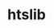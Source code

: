 ---
title: "htslib"
layout: cache
categories: [package, develop]
meta: {"versions": ["1.16", "1.17"], "compilers": ["gcc@=7.3.1"], "oss": ["amzn2"], "platforms": ["linux"], "targets": ["aarch64", "neoverse_n1", "x86_64_v3"], "stacks": ["aws-isc", "aws-isc-aarch64", "root"], "num_specs": 24, "num_specs_by_stack": {"root": 24, "aws-isc-aarch64": 4, "aws-isc": 2}}
spec_details: [{"hash": "cb5zdjvkbjkskuhjoisbi6vyvlenjcub", "compiler": "gcc@=7.3.1", "versions": ["1.16"], "os": "amzn2", "platform": "linux", "target": "aarch64", "variants": ["build_system=autotools", "+libcurl", "+libdeflate"], "stacks": ["root"], "size": "-", "tarball": "https://binaries.spack.io/develop/build_cache/linux-amzn2-aarch64/gcc-7.3.1/htslib-1.16/linux-amzn2-aarch64-gcc-7.3.1-htslib-1.16-cb5zdjvkbjkskuhjoisbi6vyvlenjcub.spack"}, {"hash": "yrsj6cdjmggb42ekl7b72zdb7izg67x7", "compiler": "gcc@=7.3.1", "versions": ["1.16"], "os": "amzn2", "platform": "linux", "target": "aarch64", "variants": ["build_system=autotools", "+libcurl", "+libdeflate"], "stacks": ["root"], "size": "-", "tarball": "https://binaries.spack.io/develop/build_cache/linux-amzn2-aarch64/gcc-7.3.1/htslib-1.16/linux-amzn2-aarch64-gcc-7.3.1-htslib-1.16-yrsj6cdjmggb42ekl7b72zdb7izg67x7.spack"}, {"hash": "3jh65yo7c354pthstn367putmwdumcq3", "compiler": "gcc@=7.3.1", "versions": ["1.17"], "os": "amzn2", "platform": "linux", "target": "aarch64", "variants": ["build_system=autotools", "+libcurl", "+libdeflate"], "stacks": ["aws-isc-aarch64", "root"], "size": "-", "tarball": "https://binaries.spack.io/develop/build_cache/linux-amzn2-aarch64/gcc-7.3.1/htslib-1.17/linux-amzn2-aarch64-gcc-7.3.1-htslib-1.17-3jh65yo7c354pthstn367putmwdumcq3.spack"}, {"hash": "e5nqoxq2lt5x7iisw5wrzn67iv2tua2v", "compiler": "gcc@=7.3.1", "versions": ["1.17"], "os": "amzn2", "platform": "linux", "target": "aarch64", "variants": ["build_system=autotools", "+libcurl", "+libdeflate"], "stacks": ["aws-isc-aarch64", "root"], "size": "-", "tarball": "https://binaries.spack.io/develop/build_cache/linux-amzn2-aarch64/gcc-7.3.1/htslib-1.17/linux-amzn2-aarch64-gcc-7.3.1-htslib-1.17-e5nqoxq2lt5x7iisw5wrzn67iv2tua2v.spack"}, {"hash": "u4zeuqvgsckshjtd5gypjbyktu3xue3l", "compiler": "gcc@=7.3.1", "versions": ["1.17"], "os": "amzn2", "platform": "linux", "target": "aarch64", "variants": ["build_system=autotools", "+libcurl", "+libdeflate"], "stacks": ["root"], "size": "-", "tarball": "https://binaries.spack.io/develop/build_cache/linux-amzn2-aarch64/gcc-7.3.1/htslib-1.17/linux-amzn2-aarch64-gcc-7.3.1-htslib-1.17-u4zeuqvgsckshjtd5gypjbyktu3xue3l.spack"}, {"hash": "ddvz6vz76if54kdpptj2zklckowq6z3r", "compiler": "gcc@=7.3.1", "versions": ["1.16"], "os": "amzn2", "platform": "linux", "target": "aarch64", "variants": ["build_system=autotools", "+libcurl", "+libdeflate"], "stacks": ["root"], "size": "-", "tarball": "https://binaries.spack.io/develop/build_cache/linux-amzn2-aarch64/gcc-7.3.1/htslib-1.16/linux-amzn2-aarch64-gcc-7.3.1-htslib-1.16-ddvz6vz76if54kdpptj2zklckowq6z3r.spack"}, {"hash": "a54vpb5at35m2pbgzllxryl2knhm6hib", "compiler": "gcc@=7.3.1", "versions": ["1.16"], "os": "amzn2", "platform": "linux", "target": "aarch64", "variants": ["build_system=autotools", "+libcurl", "+libdeflate"], "stacks": ["root"], "size": "-", "tarball": "https://binaries.spack.io/develop/build_cache/linux-amzn2-aarch64/gcc-7.3.1/htslib-1.16/linux-amzn2-aarch64-gcc-7.3.1-htslib-1.16-a54vpb5at35m2pbgzllxryl2knhm6hib.spack"}, {"hash": "cpqrohrsqnft2q2auzwnudnvvji44ybv", "compiler": "gcc@=7.3.1", "versions": ["1.17"], "os": "amzn2", "platform": "linux", "target": "aarch64", "variants": ["build_system=autotools", "+libcurl", "+libdeflate"], "stacks": ["root"], "size": "-", "tarball": "https://binaries.spack.io/develop/build_cache/linux-amzn2-aarch64/gcc-7.3.1/htslib-1.17/linux-amzn2-aarch64-gcc-7.3.1-htslib-1.17-cpqrohrsqnft2q2auzwnudnvvji44ybv.spack"}, {"hash": "3yuohv3ivbeehfk7dhqfo53xouonqgn7", "compiler": "gcc@=7.3.1", "versions": ["1.16"], "os": "amzn2", "platform": "linux", "target": "neoverse_n1", "variants": ["build_system=autotools", "+libcurl", "+libdeflate"], "stacks": ["root"], "size": "-", "tarball": "https://binaries.spack.io/develop/build_cache/linux-amzn2-neoverse_n1/gcc-7.3.1/htslib-1.16/linux-amzn2-neoverse_n1-gcc-7.3.1-htslib-1.16-3yuohv3ivbeehfk7dhqfo53xouonqgn7.spack"}, {"hash": "eaijeu7k26ud4v5h4g2ttvawgdar3m7r", "compiler": "gcc@=7.3.1", "versions": ["1.16"], "os": "amzn2", "platform": "linux", "target": "neoverse_n1", "variants": ["build_system=autotools", "+libcurl", "+libdeflate"], "stacks": ["root"], "size": "-", "tarball": "https://binaries.spack.io/develop/build_cache/linux-amzn2-neoverse_n1/gcc-7.3.1/htslib-1.16/linux-amzn2-neoverse_n1-gcc-7.3.1-htslib-1.16-eaijeu7k26ud4v5h4g2ttvawgdar3m7r.spack"}, {"hash": "kpt7yyqkbphaqfhstemcqcaj27xhpsla", "compiler": "gcc@=7.3.1", "versions": ["1.16"], "os": "amzn2", "platform": "linux", "target": "neoverse_n1", "variants": ["build_system=autotools", "+libcurl", "+libdeflate"], "stacks": ["root"], "size": "-", "tarball": "https://binaries.spack.io/develop/build_cache/linux-amzn2-neoverse_n1/gcc-7.3.1/htslib-1.16/linux-amzn2-neoverse_n1-gcc-7.3.1-htslib-1.16-kpt7yyqkbphaqfhstemcqcaj27xhpsla.spack"}, {"hash": "uniuvu6qb6elx3lmzcxqrr5cvtdlk5b4", "compiler": "gcc@=7.3.1", "versions": ["1.16"], "os": "amzn2", "platform": "linux", "target": "neoverse_n1", "variants": ["build_system=autotools", "+libcurl", "+libdeflate"], "stacks": ["root"], "size": "-", "tarball": "https://binaries.spack.io/develop/build_cache/linux-amzn2-neoverse_n1/gcc-7.3.1/htslib-1.16/linux-amzn2-neoverse_n1-gcc-7.3.1-htslib-1.16-uniuvu6qb6elx3lmzcxqrr5cvtdlk5b4.spack"}, {"hash": "qiuvxysjxlpc5zwprtm2n3yktuun6psu", "compiler": "gcc@=7.3.1", "versions": ["1.17"], "os": "amzn2", "platform": "linux", "target": "neoverse_n1", "variants": ["build_system=autotools", "+libcurl", "+libdeflate"], "stacks": ["root"], "size": "-", "tarball": "https://binaries.spack.io/develop/build_cache/linux-amzn2-neoverse_n1/gcc-7.3.1/htslib-1.17/linux-amzn2-neoverse_n1-gcc-7.3.1-htslib-1.17-qiuvxysjxlpc5zwprtm2n3yktuun6psu.spack"}, {"hash": "ywfxn4mnz6354ply6fhelosrnol45jyk", "compiler": "gcc@=7.3.1", "versions": ["1.17"], "os": "amzn2", "platform": "linux", "target": "neoverse_n1", "variants": ["build_system=autotools", "+libcurl", "+libdeflate"], "stacks": ["aws-isc-aarch64", "root"], "size": "-", "tarball": "https://binaries.spack.io/develop/build_cache/linux-amzn2-neoverse_n1/gcc-7.3.1/htslib-1.17/linux-amzn2-neoverse_n1-gcc-7.3.1-htslib-1.17-ywfxn4mnz6354ply6fhelosrnol45jyk.spack"}, {"hash": "rfaxbt2fjscom33y3krwar2rmmduozs3", "compiler": "gcc@=7.3.1", "versions": ["1.17"], "os": "amzn2", "platform": "linux", "target": "neoverse_n1", "variants": ["build_system=autotools", "+libcurl", "+libdeflate"], "stacks": ["root"], "size": "-", "tarball": "https://binaries.spack.io/develop/build_cache/linux-amzn2-neoverse_n1/gcc-7.3.1/htslib-1.17/linux-amzn2-neoverse_n1-gcc-7.3.1-htslib-1.17-rfaxbt2fjscom33y3krwar2rmmduozs3.spack"}, {"hash": "pah7ftphb7ku4yau4suibbbxz5edita7", "compiler": "gcc@=7.3.1", "versions": ["1.17"], "os": "amzn2", "platform": "linux", "target": "neoverse_n1", "variants": ["build_system=autotools", "+libcurl", "+libdeflate"], "stacks": ["aws-isc-aarch64", "root"], "size": "-", "tarball": "https://binaries.spack.io/develop/build_cache/linux-amzn2-neoverse_n1/gcc-7.3.1/htslib-1.17/linux-amzn2-neoverse_n1-gcc-7.3.1-htslib-1.17-pah7ftphb7ku4yau4suibbbxz5edita7.spack"}, {"hash": "cevu3f2hosrgy67cn7tpoubxz33xmbjs", "compiler": "gcc@=7.3.1", "versions": ["1.16"], "os": "amzn2", "platform": "linux", "target": "x86_64_v3", "variants": ["build_system=autotools", "+libcurl", "+libdeflate"], "stacks": ["root"], "size": "-", "tarball": "https://binaries.spack.io/develop/build_cache/linux-amzn2-x86_64_v3/gcc-7.3.1/htslib-1.16/linux-amzn2-x86_64_v3-gcc-7.3.1-htslib-1.16-cevu3f2hosrgy67cn7tpoubxz33xmbjs.spack"}, {"hash": "hgg3yzxxhqujbhodhb5qcbbx442xxv3s", "compiler": "gcc@=7.3.1", "versions": ["1.16"], "os": "amzn2", "platform": "linux", "target": "x86_64_v3", "variants": ["build_system=autotools", "+libcurl", "+libdeflate"], "stacks": ["root"], "size": "-", "tarball": "https://binaries.spack.io/develop/build_cache/linux-amzn2-x86_64_v3/gcc-7.3.1/htslib-1.16/linux-amzn2-x86_64_v3-gcc-7.3.1-htslib-1.16-hgg3yzxxhqujbhodhb5qcbbx442xxv3s.spack"}, {"hash": "jckrvcmsovtcznu4dgqctluchcsbrzol", "compiler": "gcc@=7.3.1", "versions": ["1.16"], "os": "amzn2", "platform": "linux", "target": "x86_64_v3", "variants": ["build_system=autotools", "+libcurl", "+libdeflate"], "stacks": ["root"], "size": "-", "tarball": "https://binaries.spack.io/develop/build_cache/linux-amzn2-x86_64_v3/gcc-7.3.1/htslib-1.16/linux-amzn2-x86_64_v3-gcc-7.3.1-htslib-1.16-jckrvcmsovtcznu4dgqctluchcsbrzol.spack"}, {"hash": "6f3it3fclxpbsi6xa6whe3gwim4oxkgh", "compiler": "gcc@=7.3.1", "versions": ["1.17"], "os": "amzn2", "platform": "linux", "target": "x86_64_v3", "variants": ["build_system=autotools", "+libcurl", "+libdeflate"], "stacks": ["root"], "size": "-", "tarball": "https://binaries.spack.io/develop/build_cache/linux-amzn2-x86_64_v3/gcc-7.3.1/htslib-1.17/linux-amzn2-x86_64_v3-gcc-7.3.1-htslib-1.17-6f3it3fclxpbsi6xa6whe3gwim4oxkgh.spack"}, {"hash": "o2gnn4uucmc7o2m5rglhmlhhod25wrrx", "compiler": "gcc@=7.3.1", "versions": ["1.17"], "os": "amzn2", "platform": "linux", "target": "x86_64_v3", "variants": ["build_system=autotools", "+libcurl", "+libdeflate"], "stacks": ["root"], "size": "-", "tarball": "https://binaries.spack.io/develop/build_cache/linux-amzn2-x86_64_v3/gcc-7.3.1/htslib-1.17/linux-amzn2-x86_64_v3-gcc-7.3.1-htslib-1.17-o2gnn4uucmc7o2m5rglhmlhhod25wrrx.spack"}, {"hash": "u55qfuuicmw2k2acndfsndkzez4sinx4", "compiler": "gcc@=7.3.1", "versions": ["1.17"], "os": "amzn2", "platform": "linux", "target": "x86_64_v3", "variants": ["build_system=autotools", "+libcurl", "+libdeflate"], "stacks": ["aws-isc", "root"], "size": "-", "tarball": "https://binaries.spack.io/develop/build_cache/linux-amzn2-x86_64_v3/gcc-7.3.1/htslib-1.17/linux-amzn2-x86_64_v3-gcc-7.3.1-htslib-1.17-u55qfuuicmw2k2acndfsndkzez4sinx4.spack"}, {"hash": "e43hmfva7beuers7lq2bpuf6glcknrqi", "compiler": "gcc@=7.3.1", "versions": ["1.16"], "os": "amzn2", "platform": "linux", "target": "x86_64_v3", "variants": ["build_system=autotools", "+libcurl", "+libdeflate"], "stacks": ["root"], "size": "-", "tarball": "https://binaries.spack.io/develop/build_cache/linux-amzn2-x86_64_v3/gcc-7.3.1/htslib-1.16/linux-amzn2-x86_64_v3-gcc-7.3.1-htslib-1.16-e43hmfva7beuers7lq2bpuf6glcknrqi.spack"}, {"hash": "3itl77dnnagme63gahf7jmujmup4ern6", "compiler": "gcc@=7.3.1", "versions": ["1.17"], "os": "amzn2", "platform": "linux", "target": "x86_64_v3", "variants": ["build_system=autotools", "+libcurl", "+libdeflate"], "stacks": ["aws-isc", "root"], "size": "-", "tarball": "https://binaries.spack.io/develop/build_cache/linux-amzn2-x86_64_v3/gcc-7.3.1/htslib-1.17/linux-amzn2-x86_64_v3-gcc-7.3.1-htslib-1.17-3itl77dnnagme63gahf7jmujmup4ern6.spack"}]
---